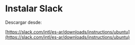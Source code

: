 # Instalar Slack

Descargar desde:

[https://slack.com/intl/es-ar/downloads/instructions/ubuntu](https://slack.com/intl/es-ar/downloads/instructions/ubuntu)

